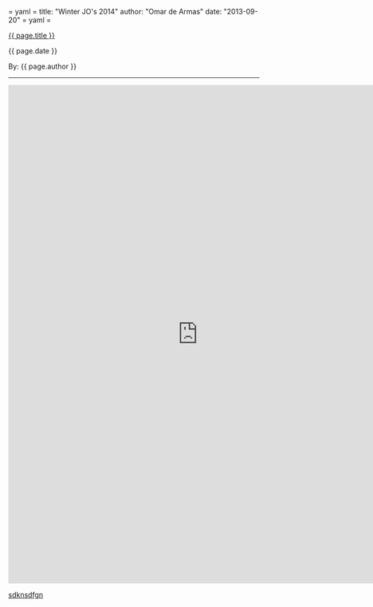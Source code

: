 = yaml =
title: "Winter JO's 2014"
author: "Omar de Armas"
date: "2013-09-20"
= yaml =

<a href="{{ page.url }}" class='postTitleLink'><p class='postTitle'>{{ page.title }}</p></a>
<p class='postPublished'>{{ page.date }}</p>
<p class='postAuthor'>By: {{ page.author }}</p>
<hr>

<div class="formholder">
  <iframe src="https://docs.google.com/forms/d/1-fgpTRrIPgL7bBMvjy4pecWTpVYIijxxFeqtXamGLio/viewform?embedded=true" width="760" height="1000" frameborder="0" marginheight="0" marginwidth="0">Loading...</iframe>
</div>

[sdknsdfgn](www.)